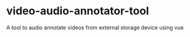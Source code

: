 # video-audio-annotator-tool
A tool to audio annotate videos from external storage device using vue
